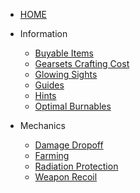 
* [HOME](/)
* Information

  * [Buyable Items](Buyable-Items)
  * [Gearsets Crafting Cost](Gearsets)
  * [Glowing Sights](Glowing-Sights)
  * [Guides](Guides)
  * [Hints](Hints)
  * [Optimal Burnables](Optimal-Burnables)
* Mechanics

  * [Damage Dropoff](Damage)
  * [Farming](Farming)
  * [Radiation Protection](Rad-Protection)
  * [Weapon Recoil](Recoil)

